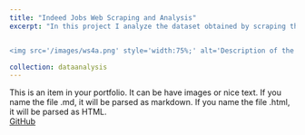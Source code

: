 ```yaml
---
title: "Indeed Jobs Web Scraping and Analysis"
excerpt: "In this project I analyze the dataset obtained by scraping the HTML data from the Indeed jobs web page<br/>


<img src='/images/ws4a.png' style='width:75%;' alt='Description of the image'>"

collection: dataanalysis
---
```


This is an item in your portfolio. It can be have images or nice text. If you name the file .md, it will be parsed as markdown. If you name the file .html, it will be parsed as HTML. 
<br/>
[GitHub](https://github.com)

